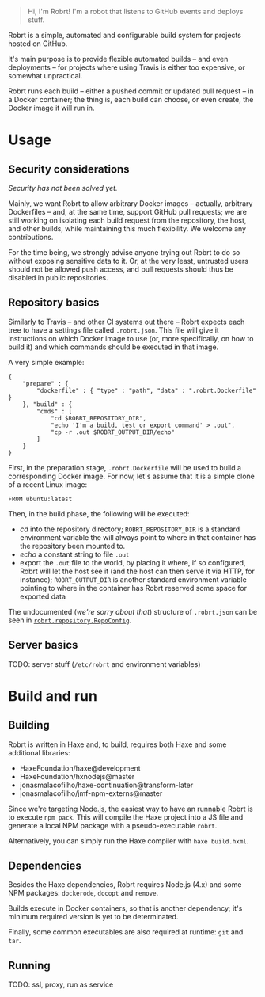 > Hi, I'm Robrt!  I'm a robot that listens to GitHub events and deploys stuff.

Robrt is a simple, automated and configurable build system for projects hosted
on GitHub.

It's main purpose is to provide flexible automated builds – and even
deployments – for projects where using Travis is either too expensive, or
somewhat unpractical.

Robrt runs each build – either a pushed commit or updated pull request – in a
Docker container; the thing is, each build can choose, or even create, the
Docker image it will run in.


# Usage

## Security considerations

_Security has not been solved yet._

Mainly, we want Robrt to allow arbitrary Docker images – actually, arbitrary
Dockerfiles – and, at the same time, support GitHub pull requests; we are still
working on isolating each build request from the repository, the host, and
other builds, while maintaining this much flexibility.  We welcome any
contributions.

For the time being, we strongly advise anyone trying out Robrt to do so without
exposing sensitive data to it.  Or, at the very least, untrusted users should
not be allowed push access, and pull requests should thus be disabled in public
repositories.

## Repository basics

Similarly to Travis – and other CI systems out there – Robrt expects each tree
to have a settings file called `.robrt.json`.  This file will give it
instructions on which Docker image to use (or, more specifically, on how to
build it) and which commands should be executed in that image.

A very simple example:

```
{
	"prepare" : {
		"dockerfile" : { "type" : "path", "data" : ".robrt.Dockerfile" }
	}, "build" : {
		"cmds" : [
			"cd $ROBRT_REPOSITORY_DIR",
			"echo 'I'm a build, test or export command' > .out",
			"cp -r .out $ROBRT_OUTPUT_DIR/echo"
		]
	}
}
```

First, in the preparation stage, `.robrt.Dockerfile` will be used to build a
corresponding Docker image.  For now, let's assume that it is a simple clone of
a recent Linux image:

```
FROM ubuntu:latest
```

Then, in the build phase, the following will be executed:

 - _cd_ into the repository directory; `ROBRT_REPOSITORY_DIR` is a standard
   environment variable the will always point to where in that container has
   the repository been mounted to.
 - _echo_ a constant string to file `.out`
 - export the `.out` file to the world, by placing it where, if so configured,
   Robrt will let the host see it (and the host can then serve it via HTTP, for
   instance); `ROBRT_OUTPUT_DIR` is another standard environment variable
   pointing to where in the container has Robrt reserved some space for
   exported data

The undocumented (_we're sorry about that_) structure of `.robrt.json` can be
seen in [`robrt.repository.RepoConfig`](robrt/repository/RepoConfig.hx).


## Server basics

TODO: server stuff (`/etc/robrt` and environment variables)


# Build and run

## Building

Robrt is written in Haxe and, to build, requires both Haxe and some additional
libraries:

 - HaxeFoundation/haxe@development
 - HaxeFoundation/hxnodejs@master
 - jonasmalacofilho/haxe-continuation@transform-later
 - jonasmalacofilho/jmf-npm-externs@master

Since we're targeting Node.js, the easiest way to have an runnable Robrt is to
execute `npm pack`.  This will compile the Haxe project into a JS file and
generate a local NPM package with a pseudo-executable `robrt`.

Alternatively, you can simply run the Haxe compiler with `haxe build.hxml`.

## Dependencies

Besides the Haxe dependencies, Robrt requires Node.js (4.x) and some NPM
packages: `dockerode`, `docopt` and `remove`.

Builds execute in Docker containers, so that is another dependency; it's minimum
required version is yet to be determinated.

Finally, some common executables are also required at runtime: `git` and `tar`.

## Running

TODO: ssl, proxy, run as service

